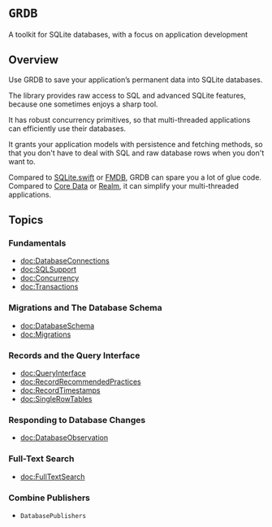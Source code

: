 # ``GRDB``

A toolkit for SQLite databases, with a focus on application development

## Overview

Use GRDB to save your application’s permanent data into SQLite databases.

The library provides raw access to SQL and advanced SQLite features, because one sometimes enjoys a sharp tool.

It has robust concurrency primitives, so that multi-threaded applications can efficiently use their databases.

It grants your application models with persistence and fetching methods, so that you don't have to deal with SQL and raw database rows when you don't want to.

Compared to [SQLite.swift](https://github.com/stephencelis/SQLite.swift) or [FMDB](https://github.com/ccgus/fmdb), GRDB can spare you a lot of glue code. Compared to [Core Data](https://developer.apple.com/library/content/documentation/Cocoa/Conceptual/CoreData/) or [Realm](http://realm.io), it can simplify your multi-threaded applications.

## Topics

### Fundamentals

- <doc:DatabaseConnections>
- <doc:SQLSupport>
- <doc:Concurrency>
- <doc:Transactions>

### Migrations and The Database Schema

- <doc:DatabaseSchema>
- <doc:Migrations>

### Records and the Query Interface

- <doc:QueryInterface>
- <doc:RecordRecommendedPractices>
- <doc:RecordTimestamps>
- <doc:SingleRowTables>

### Responding to Database Changes

- <doc:DatabaseObservation>

### Full-Text Search

- <doc:FullTextSearch>

### Combine Publishers

- ``DatabasePublishers``
